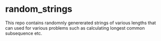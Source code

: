 # random_strings
This repo contains randomnly genererated strings of various lengths that can used for various problems such as calculating longest common subsequence etc.
